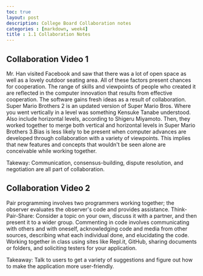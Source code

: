 ```yaml
---
toc: true 
layout: post
description: College Board Collaboration notes
categories : [markdown, week4]
title : 1.1 Collaboration Notes
---
```


##  Collaboration Video 1

Mr. Han visited Facebook and saw that there was a lot of open space as well as a lovely outdoor seating area. All of these factors present chances for cooperation. The range of skills and viewpoints of people who created it are reflected in the computer innovation that results from effective cooperation. The software gains fresh ideas as a result of collaboration. Super Mario Brothers 2 is an updated version of Super Mario Bros. Where you went vertically in a level was something Kensuke Tanabe understood. Also include horizontal levels, according to Shigeru Miyamoto. Then, they worked together to merge both vertical and horizontal levels in Super Mario Brothers 3.Bias is less likely to be present when computer advances are developed through collaboration with a variety of viewpoints. This implies that new features and concepts that wouldn't be seen alone are conceivable while working together.

Takeway: Communication, consensus-building, dispute resolution, and negotiation are all part of collaboration. 

## Collaboration Video 2

Pair programming involves two programmers working together; the observer evaluates the observer's code and provides assistance. Think-Pair-Share: Consider a topic on your own, discuss it with a partner, and then present it to a wider group. Commenting in code involves communicating with others and with oneself, acknowledging code and media from other sources, describing what each individual done, and elucidating the code. Working together in class using sites like Repl.it, GitHub, sharing documents or folders, and soliciting testers for your application.

Takeaway: Talk to users to get a variety of suggestions and figure out how to make the application more user-friendly.
